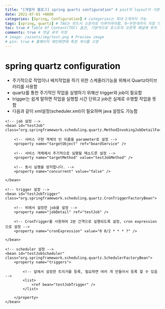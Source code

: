 ```yaml
---
title: "[개발자 블로그] spring quartz configuration" # post의 layout이 기본적으로 post로 설정되어있어서 Front Matter에 따로 layout변수를 만들어 주지 않아도 됨
date: 2021-07-01 +0800
categories: [Spring, Configuration] # categories는 최대 2개까지 가능
tags: [spring, quartz] # TAG는 반드시 소문자로 이루어져야함, 0~무한개까지 지정 가능
toc: true # Table Of Content(TOC) 옵션, 기본적으로 포스트의 오른쪽 패널에 위치
comments: true # 댓글 유무 지정
# image: /assets/img/test.png # Preview image
# pin: true # 홈페이지 메인화면에 특정 게시물 고정
---
```



# spring quartz configuration
- 주기적으로 작업이나 배치작업을 하기 위한 스케줄러기능을 위해서 Quartz라이브러리를 사용함<br>
- quartz를 통한 주기적인 작업을 실행하기 위해선 trigger와 job이 필요함<br>
- trigger는 쉽게 말하면 작업을 실행할 시간 단위고 job은 실제로 수행할 작업을 뜻함<br>
- 다음과 같이 xml설정(scheduler.xml)이 필요하며 java 설정도 가능함<br>

~~~
<!-- job 설정 -->
<bean id="testJob" class="org.springframework.scheduling.quartz.MethodInvokingJobDetailFactoryBean">

    <!-- 서비스 구현 객체의 빈 이름을 parameter로 설정 -->
    <property name="targetObject" ref="boardService" />

    <!-- 서비스 객체에서 주기적으로 실행될 메소드른 설정 -->
    <property name="targetMethod" value="testJobMethod" />

    <!-- 동시 실행을 방지합니다. -->
    <property name="concurrent" value="false" />

</bean>

<!-- trigger 설정 -->
<bean id="testJobTrigger" class="org.springframework.scheduling.quartz.CronTriggerFactoryBean">
	
	<!-- 위에서 설정한 job을 설정 -->
    <property name="jobDetail" ref="testJob" />

    <!-- CronTrigger를 사용하여 2분 간격으로 실행되도록 설정, cron expression으로 설정 -->
    <property name="cronExpression" value="0 0/2 * * * ?" />

</bean>

<!-- scheduler 설정 -->
<bean id="testJobScheduler" class="org.springframework.scheduling.quartz.SchedulerFactoryBean">
    <property name="triggers">

        <!-- 앞에서 설정한 트리거를 등록, 필요하면 여러 개 만들어서 등록 할 수 있음 -->
        <list>
			<ref bean="testJobTrigger" />
		</list>
		
    </property>
</bean>
~~~